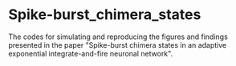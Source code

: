 # Spike-burst_chimera_states
The codes for simulating and reproducing the figures and findings presented in the paper "Spike-burst chimera states in an adaptive exponential integrate-and-fire neuronal network".
